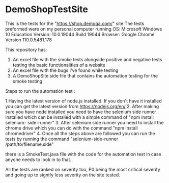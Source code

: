 # DemoShopTestSite

This is the tests for the "https://shop.demoqa.com/" site
The tests preformed were on my personal computer running
OS: Microsoft Windows 10 Education Version: 10.0.19044 Build 19044
Browser: Google Chrome Version 110.0.5481.178

This repository has:
1. An excel file with the smoke tests alongside positive and negative tests testing the basic functionalities of a website
2. An excel file with the bugs I've found while testing
3. A DemoShopSite.side file that contains the automation testing for the smoke testing

Steps to run the automation test : 


1.Having the latest version of node.js installed.
  If you don't have it installed you can get the latest version from https://nodejs.org/en/
2. After making sure you have node installed you need to have the selenium side runner installed which can be installed with a simple command of "npm install selenium-     side-runner"
3. After selenium side runner you need to install the chrome drive which you can do with the command "npm install chromedriver"
4. Once all the steps above are followed you can run the tests by running the command "selenium-side-runner /path/to/filename.side"



there is a SmokeTest.java file with the code for the automation test in case anyone needs to look in to that.

All the tests are ranked on severity too, P0 being the most critical severity and going up to signify less severity on the site tested.
